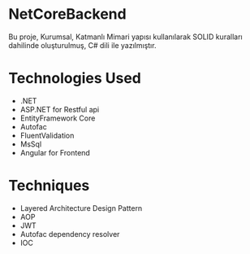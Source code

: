 # NetCoreBackend

 Bu proje, Kurumsal, Katmanlı Mimari yapısı kullanılarak SOLID kuralları dahilinde oluşturulmuş, C# dili ile yazılmıştır.

# Technologies Used
- .NET
- ASP.NET for Restful api
- EntityFramework Core
- Autofac
- FluentValidation
- MsSql
- Angular for Frontend
# Techniques
- Layered Architecture Design Pattern
- AOP
- JWT
- Autofac dependency resolver
- IOC
